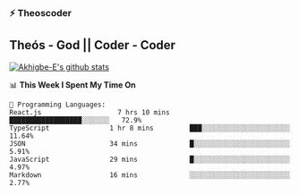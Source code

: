### ⚡️ Theoscoder
## Theós - God || Coder - Coder

<!--
**Akhigbe-E/Akhigbe-E** is a ✨ _special_ ✨ repository because its `README.md` (this file) appears on your GitHub profile.

Here are some ideas to get you started:

- 🔭 I’m currently working on ...
- 🌱 I’m currently learning ...
- 👯 I’m looking to collaborate on ...
- 🤔 I’m looking for help with ...
- 💬 Ask me about ...
- 📫 How to reach me: ...
- 😄 Pronouns: ...
- ⚡ Fun fact: ...
-->

[![Akhigbe-E's github stats](https://github-readme-stats.vercel.app/api?username=Akhigbe-E)](https://github.com/Akhigbe-E/github-readme-stats)

<!--START_SECTION:waka-->
📊 **This Week I Spent My Time On** 

```text
💬 Programming Languages: 
React.js                   7 hrs 10 mins       ██████████████████░░░░░░░   72.9% 
TypeScript               1 hr 8 mins         ███░░░░░░░░░░░░░░░░░░░░░░   11.64% 
JSON                     34 mins             █░░░░░░░░░░░░░░░░░░░░░░░░   5.91% 
JavaScript               29 mins             █░░░░░░░░░░░░░░░░░░░░░░░░   4.97% 
Markdown                 16 mins             ░░░░░░░░░░░░░░░░░░░░░░░░░   2.77%

```
<!--END_SECTION:waka-->
